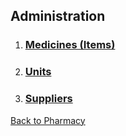 ## Administration

1. ### [Medicines (Items)](https://github.com/hmislk/hmis/wiki/Medicines-(Items))

1. ### [Units](https://github.com/hmislk/hmis/wiki/Units)

1. ### [Suppliers](https://github.com/hmislk/hmis/wiki/Suppliers)


[Back to Pharmacy](https://github.com/hmislk/hmis/wiki/Pharmacy)

